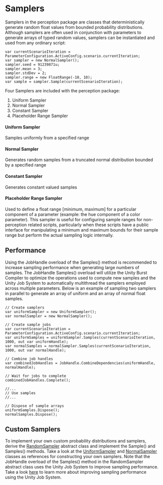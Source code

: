 # Samplers
Samplers in the perception package are classes that deterministically generate random float values from bounded probability distributions. Although samplers are often used in conjunction with parameters to generate arrays of typed random values, samplers can be instantiated and used from any ordinary script:
```
var currentScenarioIteration = ParameterConfiguration.ActiveConfig.scenario.currentIteration;
var sampler = new NormalSampler();
sampler.seed = 91239871u;
sampler.mean = 3;
sampler.stdDev = 2;
sampler.range = new FloatRange(-10, 10);
var sample = sampler.Sample(currentScenarioIteration);
```

Four Samplers are included with the perception package:
1. Uniform Sampler
2. Normal Sampler
3. Constant Sampler
4. Placeholder Range Sampler

#### Uniform Sampler
Samples uniformly from a specified range

#### Normal Sampler
Generates random samples from a truncated normal distribution bounded by a specified range

#### Constant Sampler
Generates constant valued samples

#### Placeholder Range Sampler
Used to define a float range [minimum, maximum] for a particular component of a parameter (example: the hue component of a color parameter). This sampler is useful for configuring sample ranges for non-perception related scripts, particularly when these scripts have a public interface for manipulating a minimum and maximum bounds for their sample range but perform the actual sampling logic internally.


## Performance
Using the JobHandle overload of the Samples() method is recommended to increase sampling performance when generating large numbers of samples. The JobHandle Samples() overload will utilize the Unity Burst Compiler to optimize the operations used to compute new samples and the Unity Job System to automatically multithread the samplers employed across multiple parameters. Below is an example of sampling two samplers in parallel to generate an array of uniform and an array of normal float samples.
```
// Create samplers
var uniformSampler = new UniformSampler();
var normalSampler = new NormalSampler();

// Create sample jobs
var currentScenarioIteration = ParameterConfiguration.ActiveConfig.scenario.currentIteration;
var uniformSamples = uniformSampler.Samples(currentScenarioIteration, 1000, out var uniformHandle);
var normalSamples = normalSampler.Samples(currentScenarioIteration, 1000, out var normalHandle);

// Combine job handles
var combinedJobHandles = JobHandle.CombineDependencies(uniformHandle, normalHandle);

// Wait for jobs to complete
combinedJobHandles.Complete();

//...
// Use samples
//...

// Dispose of sample arrays
uniformSamples.Dispose();
normalSamples.Dispose();
```


## Custom Samplers
To implement your own custom probability distributions and samplers, derive the [RandomSampler]() abstract class and implement the Sample() and Samples() methods. Take a look at the [UniformSampler]() and [NormalSampler]() classes as references for constructing your own samplers. Note that the JobHandle overload of the Samples() method in the RandomSampler abstract class uses the Unity Job System to improve sampling performance. Take a look [here](https://docs.unity3d.com/Manual/JobSystem.html) to learn more about improving sampling performance using the Unity Job System.
